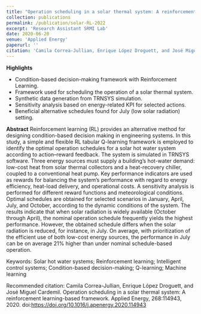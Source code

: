 ```yaml
---
title: "Operation scheduling in a solar thermal system: A reinforcement learning-based framework"
collection: publications
permalink: /publication/solar-RL-2022
excerpt: 'Research Assistant SRMI Lab'
date: 2020-06-20
venue: 'Applied Energy'
paperurl: ''
citation: 'Camila Correa-Jullian, Enrique López Droguett, and José Miguel Cardemil. Operation scheduling in a solar thermal system: A reinforcement learning-based framework. Applied Energy, 268:114943, 2020. doi:https://doi.org/10.1016/j.apenergy.2020.114943'
---
```

**Highlights**
* Condition-based decision-making framework with Reinforcement Learning.
* Framework used for scheduling the operation of a solar thermal system.
* Synthetic data generation from TRNSYS simulation.
* Sensitivity analysis based on energy-related KPI for selected actions.
* Beneficial alternative schedules found for July (low solar radiation) setting.

**Abstract**
Reinforcement learning (RL) provides an alternative method for designing condition-based decision making in engineering systems. In this study, a simple and flexible RL tabular Q-learning framework is employed to identify the optimal operation schedules for a solar hot water system according to action–reward feedback. The system is simulated in TRNSYS software. Three energy sources must supply a building’s hot-water demand: low-cost heat from solar thermal collectors and a heat-recovery chiller, coupled to a conventional heat pump. Key performance indicators are used as rewards for balancing the system’s performance with regard to energy efficiency, heat-load delivery, and operational costs. A sensitivity analysis is performed for different reward functions and meteorological conditions. Optimal schedules are obtained for selected scenarios in January, April, July, and October, according to the dynamic conditions of the system. The results indicate that when solar radiation is widely available (October through April), the nominal operation schedule frequently yields the highest performance. However, the obtained schedule differs when the solar radiation is reduced, for instance, in July. On average, with prioritization of the efficient use of both low-cost energy sources, the performance in July can be on average 21% higher than under nominal schedule-based operation.

Keywords: Solar hot water systems; Reinforcement learning; Intelligent control systems; Condition-based decision-making; Q-learning; Machine learning

Recommended citation: Camila Correa-Jullian, Enrique López Droguett, and José Miguel Cardemil. Operation scheduling in a solar thermal system: A reinforcement learning-based framework. Applied Energy, 268:114943, 2020. doi:https://doi.org/10.1016/j.apenergy.2020.114943
